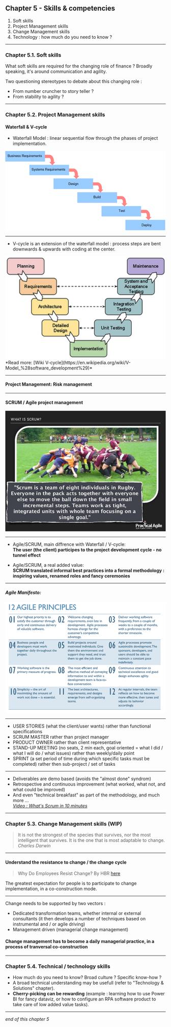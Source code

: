 ## Chapter 5 - Skills & competencies

1. Soft skills
2. Project Management skills 
3. Change Management skills
4. Technology : how much do you need to know ?  

----

### Chapter 5.1. Soft skills

What soft skills are required for the changing role of finance ? 
Broadly speaking, it's around communication and agility.  

Two questioning stereotypes to debate about this changing role :
- From number cruncher to story teller ?
- From stability to agility ?

----

### Chapter 5.2. Project Management skills

#### Waterfall & V-cycle

- Waterfall Model : linear sequential flow through the phases of project implementation.    
<img src="images/waterfall.gif" style="background:none; border:none; box-shadow:none;"/>     


----

- V-cycle is an extension of the waterfall model : process steps are bent downwards & upwards with coding at the center.    
<img src="images/vcycle.png" style="background:none; border:none; box-shadow:none;"/>     
*Read more: [Wiki V-cycle](https://en.wikipedia.org/wiki/V-Model_%28software_development%29)*

----

#### Project Management: Risk management

----

#### SCRUM / Agile project management
<img src="images/scrum.jpg" style="background:none; border:none; box-shadow:none;"/> 

----

- Agile/SCRUM, main diffrence with Waterfall / V-cycle:      
**The user (the client) participes to the project development cycle - no tunnel effect**    

- Agile/SCRUM, a real added value:      
**SCRUM translated informal best practices into a formal methodology : inspiring values, renamed roles and fancy ceremonies**

----

##### Agile Manifesto: 
<img src="images/agilemanifesto.png" style="background:none; border:none; box-shadow:none;"/>

----

- USER STORIES (what the client/user wants) rather than functional specifications
- SCRUM MASTER rather than project manager  
- PRODUCT OWNER rather than client representative
- STAND-UP MEETING (no seats, 2 min each, goal oriented = what I did / what I will do / what issues) rather than weekly/daily point
- SPRINT (a set period of time during which specific tasks must be completed) rather then sub-project / set of tasks

----

- Deliverables are demo based (avoids the "almost done" syndrom)
- Retrospective and continuous improvement (what worked, what not, and what could be improved)
- And even "technical breakfast" as part of the methodology, and much more ...      
*[Video : What's Scrum in 10 minutes](https://youtu.be/XU0llRltyFM)*     

----

### Chapter 5.3. Change Management skills (WIP)

> It is not the strongest of the species that survives, nor the most intelligent that survives. It is the one that is most adaptable to change.    
*Charles Darwin*

----

#### Understand the resistance to change / the change cycle

> Why Do Employees Resist Change? By HBR [here](https://hbr.org/1996/05/why-do-employees-resist-change?referral=03759&cm_vc=rr_item_page.bottom)

The greatest expectation for people is to participate to change implementation, in a co-construction mode.  

----

Change needs to be supported by two vectors : 
- Dedicated transformation teams, whether internal or external consultants (it then develops a number of techniques based on instrumental and / or agile driving)
- Management driven (managerial change management)
#### Change management has to become a daily managerial practice, in a process of tranversal co-construction

----

### Chapter 5.4. Technical / technology skills

- How much do you need to know? Broad culture ? Specific know-how ?
- A broad technical understanding may be usefull (refer to "Technology & Solutions" chapter).
- **Cherry-picking can be rewarding** (example : learning how to use Power BI for fancy dataviz, or how to configure an RPA software product to take care of low added value tasks).

----

*end of this chapter 5*

